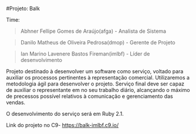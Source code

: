 #Projeto: Balk

Time:

>Abhner Fellipe Gomes de Araújo(afga) - Analista de Sistema

>Danilo Matheus de Oliveira Pedrosa(dmop) - Gerente de Projeto

>Ian Marino Lavenere Bastos Fireman(imlbf) - Líder de desenvolvimento

Projeto destinado à desenvolver um software como serviço, voltado para auxiliar os processos pertinentes à representação comercial. Utilizaremos a metodologia ágil para desenvolver o projeto.
Serviço final deve ser capaz de auxiliar o representante em no seu trabalho diário, alcançando o máximo de precessos possível relativos à comunicação e gerenciamento das vendas.

O desenvolvimento do serviço será em Ruby 2.1.

Link do projeto no C9- https://balk-imlbf.c9.io/
